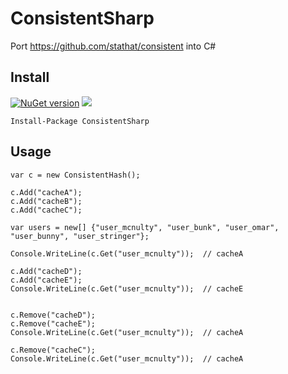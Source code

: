 # ConsistentSharp
Port https://github.com/stathat/consistent into C#

## Install

[![NuGet version](https://badge.fury.io/nu/ConsistentSharp.svg)](https://badge.fury.io/nu/ConsistentSharp)
![](https://github.com/tg123/ConsistentSharp/workflows/.NET%20Core/badge.svg)

```
Install-Package ConsistentSharp 
```

## Usage

```
var c = new ConsistentHash();

c.Add("cacheA");
c.Add("cacheB");
c.Add("cacheC");

var users = new[] {"user_mcnulty", "user_bunk", "user_omar", "user_bunny", "user_stringer"};

Console.WriteLine(c.Get("user_mcnulty"));  // cacheA

c.Add("cacheD");
c.Add("cacheE");
Console.WriteLine(c.Get("user_mcnulty"));  // cacheE


c.Remove("cacheD");
c.Remove("cacheE");
Console.WriteLine(c.Get("user_mcnulty"));  // cacheA

c.Remove("cacheC");
Console.WriteLine(c.Get("user_mcnulty"));  // cacheA
```
